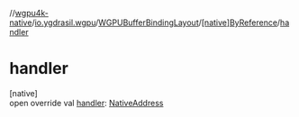 //[wgpu4k-native](../../../../index.md)/[io.ygdrasil.wgpu](../../index.md)/[WGPUBufferBindingLayout](../index.md)/[[native]ByReference](index.md)/[handler](handler.md)

# handler

[native]\
open override val [handler](handler.md): [NativeAddress](../../../ffi/-native-address/index.md)